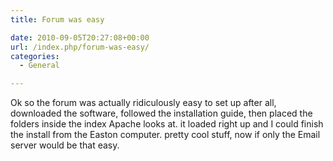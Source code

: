 ```yaml
---
title: Forum was easy

date: 2010-09-05T20:27:08+00:00
url: /index.php/forum-was-easy/
categories:
  - General

---
```

Ok so the forum was actually ridiculously easy to set up after all, downloaded the software, followed the installation guide, then placed the folders inside the index Apache looks at. it loaded right up and I could finish the install from the Easton computer. pretty cool stuff, now if only the Email server would be that easy.